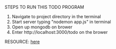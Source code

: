 STEPS TO RUN THIS TODO PROGRAM

1. Navigate to project directory in the terminal
2. Start server typing "nodemon app.js" in terminal
3. Open up mongodb on brower
4. Enter http://localhost:3000/todo on the brower


RESOURCE: [here](https://www.youtube.com/watch?v=w-7RQ46RgxU&list=PL4cUxeGkcC9gcy9lrvMJ75z9maRw4byYp)
